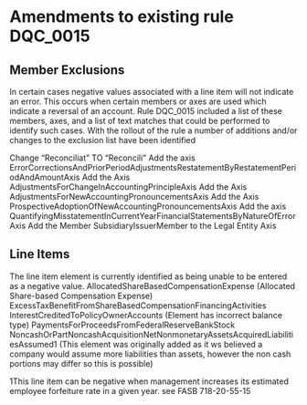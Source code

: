 # Amendments to existing rule DQC_0015
## Member Exclusions

In certain cases negative values associated with a line item will not indicate an error.  This occurs when certain members or axes are used which indicate a reversal of an account. Rule DQC_0015 included a list of these members, axes,  and a list of text matches that could be performed to identify such cases.  With the rollout of the rule a number of additions and/or changes to the exclusion list have been identified

Change “Reconciliat” TO “Reconcili”
Add the axis ErrorCorrectionsAndPriorPeriodAdjustmentsRestatementByRestatementPeriodAndAmountAxis
Add the Axis AdjustmentsForChangeInAccountingPrincipleAxis
Add the Axis AdjustmentsForNewAccountingPronouncementsAxis
Add the Axis ProspectiveAdoptionOfNewAccountingPronouncementsAxis
Add the axis QuantifyingMisstatementInCurrentYearFinancialStatementsByNatureOfErrorAxis
Add the Member SubsidiaryIssuerMember to the Legal Entity Axis


## Line Items

The line item element is currently identified as being unable to be entered as a negative value.
AllocatedShareBasedCompensationExpense (Allocated Share-based Compensation Expense)
ExcessTaxBenefitFromShareBasedCompensationFinancingActivities
InterestCreditedToPolicyOwnerAccounts (Element has incorrect balance type)
PaymentsForProceedsFromFederalReserveBankStock
NoncashOrPartNoncashAcquisitionNetNonmonetaryAssetsAcquiredLiabilitiesAssumed1 (This element was originally added as it ws believed a company would assume more liabilities than assets, however the non cash portions may differ so this is possible)


1This line item can be negative when management increases its estimated employee forfeiture rate in a given year. see FASB 718-20-55-15
